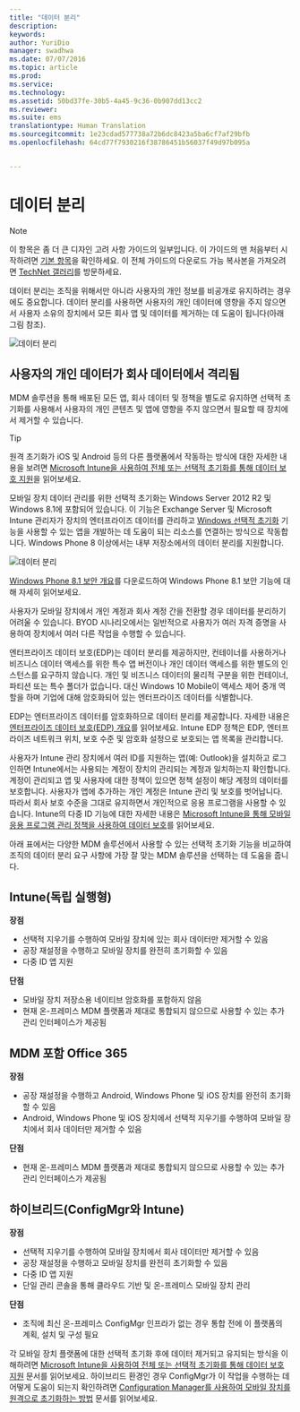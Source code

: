 ```yaml
---
title: "데이터 분리"
description: 
keywords: 
author: YuriDio
manager: swadhwa
ms.date: 07/07/2016
ms.topic: article
ms.prod: 
ms.service: 
ms.technology: 
ms.assetid: 50bd37fe-30b5-4a45-9c36-0b907dd13cc2
ms.reviewer: 
ms.suite: ems
translationtype: Human Translation
ms.sourcegitcommit: 1e23cdad577738a72b6dc8423a5ba6cf7af29bfb
ms.openlocfilehash: 64cd77f7930216f38786451b56037f49d97b095a


---
```


# 데이터 분리

>[!NOTE]
>이 항목은 좀 더 큰 디자인 고려 사항 가이드의 일부입니다. 이 가이드의 맨 처음부터 시작하려면 [기본 항목](mdm-design-considerations-guide.md)을 확인하세요. 이 전체 가이드의 다운로드 가능 복사본을 가져오려면 [TechNet 갤러리](https://gallery.technet.microsoft.com/Mobile-Device-Management-7d401582)를 방문하세요.

데이터 분리는 조직을 위해서만 아니라 사용자의 개인 정보를 비공개로 유지하려는 경우에도 중요합니다. 데이터 분리를 사용하면 사용자의 개인 데이터에 영향을 주지 않으면서 사용자 소유의 장치에서 모든 회사 앱 및 데이터를 제거하는 데 도움이 됩니다(아래 그림 참조).

![데이터 분리](./media/MDM_Figure_10.png)

## 사용자의 개인 데이터가 회사 데이터에서 격리됨

MDM 솔루션을 통해 배포된 모든 앱, 회사 데이터 및 정책을 별도로 유지하면 선택적 초기화를 사용해서 사용자의 개인 콘텐츠 및 앱에 영향을 주지 않으면서 필요할 때 장치에서 제거할 수 있습니다. 

>[!TIP] 
> 원격 초기화가 iOS 및 Android 등의 다른 플랫폼에서 작동하는 방식에 대한 자세한 내용을 보려면 [Microsoft Intune을 사용하여 전체 또는 선택적 초기화를 통해 데이터 보호 지원](/intune/deploy-use/use-remote-wipe-to-help-protect-data-using-microsoft-intune)을 읽어보세요. 

모바일 장치 데이터 관리를 위한 선택적 초기화는 Windows Server 2012 R2 및 Windows 8.1에 포함되어 있습니다. 이 기능은 Exchange Server 및 Microsoft Intune 관리자가 장치의 엔터프라이즈 데이터를 관리하고 [Windows 선택적 초기화](https://technet.microsoft.com/library/dn486874.aspx) 기능을 사용할 수 있는 앱을 개발하는 데 도움이 되는 리소스를 연결하는 방식으로 작동합니다.  Windows Phone 8 이상에서는 내부 저장소에서의 데이터 분리를 지원합니다.

![데이터 분리](./media/MDM_Figure_11.png)

[Windows Phone 8.1 보안 개요](http://www.microsoft.com/download/details.aspx?id=42509)를 다운로드하여 Windows Phone 8.1 보안 기능에 대해 자세히 읽어보세요.

사용자가 모바일 장치에서 개인 계정과 회사 계정 간을 전환할 경우 데이터를 분리하기 어려울 수 있습니다. BYOD 시나리오에서는 일반적으로 사용자가 여러 자격 증명을 사용하여 장치에서 여러 다른 작업을 수행할 수 있습니다. 

엔터프라이즈 데이터 보호(EDP)는 데이터 분리를 제공하지만, 컨테이너를 사용하거나 비즈니스 데이터 액세스를 위한 특수 앱 버전이나 개인 데이터 액세스를 위한 별도의 인스턴스를 요구하지 않습니다. 개인 및 비즈니스 데이터의 물리적 구분을 위한 컨테이너, 파티션 또는 특수 폴더가 없습니다. 대신 Windows 10 Mobile이 액세스 제어 중개 역할을 하며 기업에 대해 암호화되어 있는 엔터프라이즈 데이터를 식별합니다. 

EDP는 엔터프라이즈 데이터를 암호화하므로 데이터 분리를 제공합니다. 자세한 내용은 [엔터프라이즈 데이터 보호(EDP) 개요](https://technet.microsoft.com/library/dn985838.aspx)를 읽어보세요. Intune EDP 정책은 EDP, 엔터프라이즈 네트워크 위치, 보호 수준 및 암호화 설정으로 보호되는 앱 목록을 관리합니다.

사용자가 Intune 관리 장치에서 여러 ID를 지원하는 앱(예: Outlook)을 설치하고 로그인하면 Intune에서는 사용되는 계정이 장치의 관리되는 계정과 일치하는지 확인합니다. 계정이 관리되고 앱 및 사용자에 대한 정책이 있으면 정책 설정이 해당 계정의 데이터를 보호합니다. 사용자가 앱에 추가하는 개인 계정은 Intune 관리 및 보호를 벗어납니다. 따라서 회사 보호 수준을 그대로 유지하면서 개인적으로 응용 프로그램을 사용할 수 있습니다. Intune의 다중 ID 기능에 대한 자세한 내용은 [Microsoft Intune을 통해 모바일 응용 프로그램 관리 정책을 사용하여 데이터 보호](/intune/deploy-use/configure-and-deploy-mobile-application-management-policies-in-the-microsoft-intune-console)를 읽어보세요. 

아래 표에서는 다양한 MDM 솔루션에서 사용할 수 있는 선택적 초기화 기능을 비교하여 조직의 데이터 분리 요구 사항에 가장 잘 맞는 MDM 솔루션을 선택하는 데 도움을 줍니다.

## Intune(독립 실행형)

**장점**

- 선택적 지우기를 수행하여 모바일 장치에 있는 회사 데이터만 제거할 수 있음
- 공장 재설정을 수행하고 모바일 장치를 완전히 초기화할 수 있음
- 다중 ID 앱 지원

**단점**

- 모바일 장치 저장소용 네이티브 암호화를 포함하지 않음
- 현재 온-프레미스 MDM 플랫폼과 제대로 통합되지 않으므로 사용할 수 있는 추가 관리 인터페이스가 제공됨

## MDM 포함 Office 365

**장점**

- 공장 재설정을 수행하고 Android, Windows Phone 및 iOS 장치를 완전히 초기화할 수 있음
- Android, Windows Phone 및 iOS 장치에서 선택적 지우기를 수행하여 모바일 장치에서 회사 데이터만 제거할 수 있음

**단점**

- 현재 온-프레미스 MDM 플랫폼과 제대로 통합되지 않으므로 사용할 수 있는 추가 관리 인터페이스가 제공됨

## 하이브리드(ConfigMgr와 Intune)

**장점**

- 선택적 지우기를 수행하여 모바일 장치에서 회사 데이터만 제거할 수 있음
- 공장 재설정을 수행하고 모바일 장치를 완전히 초기화할 수 있음
- 다중 ID 앱 지원
- 단일 관리 콘솔을 통해 클라우드 기반 및 온-프레미스 모바일 장치 관리

**단점**

- 조직에 최신 온-프레미스 ConfigMgr 인프라가 없는 경우 통합 전에 이 플랫폼의 계획, 설치 및 구성 필요

각 모바일 장치 플랫폼에 대한 선택적 초기화 후에 데이터 제거되고 유지되는 방식을 이해하려면 [Microsoft Intune을 사용하여 전체 또는 선택적 초기화를 통해 데이터 보호 지원](/intune/deploy-use/use-remote-wipe-to-help-protect-data-using-microsoft-intune) 문서를 읽어보세요. 하이브리드 환경인 경우 ConfigMgr가 이 작업을 수행하는 데 어떻게 도움이 되는지 확인하려면 [Configuration Manager를 사용하여 모바일 장치를 원격으로 초기화하는 방법](https://technet.microsoft.com/library/dn956981.aspx) 문서를 읽어보세요.


<!--HONumber=Jul16_HO3-->


